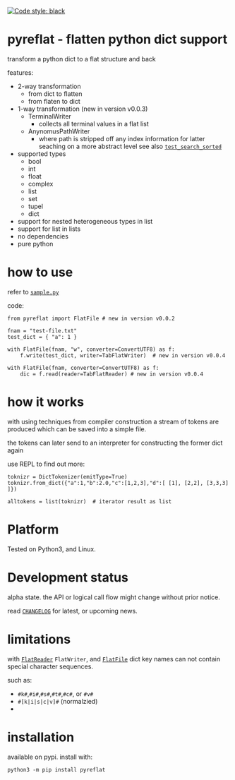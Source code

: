 
[![Code style: black](https://img.shields.io/badge/code%20style-black-000000.svg)](https://github.com/psf/black)


# pyreflat - flatten python dict support

transform a python dict to a flat structure and back

features:

- 2-way transformation
  - from dict to flatten
  - from flaten to dict
- 1-way transformation (new in version v0.0.3)
  - TerminalWriter
    - collects all terminal values in a flat list
  - AnynomusPathWriter
    - where path is stripped off any index information for latter seaching on a more abstract level
      see also [`test_search_sorted`](https://github.com/kr-g/pyreflat/blob/main/tests/test_any_path.py)
- supported types
  - bool
  - int
  - float
  - complex
  - list
  - set
  - tupel
  - dict 
- support for nested heterogeneous types in list 
- support for list in lists
- no dependencies
- pure python


# how to use

refer to [`sample.py`](https://github.com/kr-g/pyreflat/blob/main/sample.py)

code: 

    from pyreflat import FlatFile # new in version v0.0.2

    fnam = "test-file.txt"
    test_dict = { "a": 1 }

    with FlatFile(fnam, "w", converter=ConvertUTF8) as f:
        f.write(test_dict, writer=TabFlatWriter)  # new in version v0.0.4

    with FlatFile(fnam, converter=ConvertUTF8) as f:
        dic = f.read(reader=TabFlatReader) # new in version v0.0.4


# how it works

with using techniques from compiler construction a stream of tokens are produced
which can be saved into a simple file.

the tokens can later send to an interpreter for constructing the former dict again

use REPL to find out more:

    toknizr = DictTokenizer(emitType=True)
    toknizr.from_dict({"a":1,"b":2.0,"c":[1,2,3],"d":[ [1], [2,2], [3,3,3] ]})

    alltokens = list(toknizr)  # iterator result as list


# Platform

Tested on Python3, and Linux.


# Development status

alpha state.
the API or logical call flow might change without prior notice.

read [`CHANGELOG`](https://github.com/kr-g/pyreflat/blob/master/CHANGELOG.MD)
for latest, or upcoming news.


# limitations

with [`FlatReader`](https://github.com/kr-g/pyreflat/blob/main/pyreflat/flatter.py) 
`FlatWriter`, and [`FlatFile`](https://github.com/kr-g/pyreflat/blob/main/pyreflat/util.py)
dict key names can not contain special character sequences. 

such as:
- `#k#`,`#i#`,`#s#`,`#t#`,`#c#`, or `#v#` 
- `#[k|i|s|c|v]#` (normalzied)
-


# installation
    
available on pypi. install with:

    python3 -m pip install pyreflat
    

